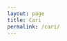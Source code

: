 ```yaml
---
layout: page
title: Cari
permalink: /cari/
---
```


<script async src="https://cse.google.com/cse.js?cx=d9004942ae75a55de"></script>
<div class="gcse-search"></div>